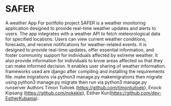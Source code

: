 # SAFER
A weather App For portfolio project
SAFER is a weather monitoring application designed to provide real-time weather updates and alerts to users. The app integrates with a weather API to fetch meteorological data for specified locations. Users can view current weather conditions, forecasts, and receive notifications for weather-related events.
It is designed to provide real-time updates, offer essential information, and foster community support for individuals affected by extreme weather.
It also provide information for individuals to know areas affected so that they can make informed decision. It enables user sharing of weather information.
frameworks used are django after compiling and installing the requirements file. make migrations via python3 manage.py makemigrations then migrate using python3 manage.py migrate then run via python3 manage.py runserver
Authors Timon Tuitoek (https://github.com/timontuitoek), Enock Kipsang (https://github.com/nokekip), Esther Kuri(https://github.com/dev-EstherKubania). 
